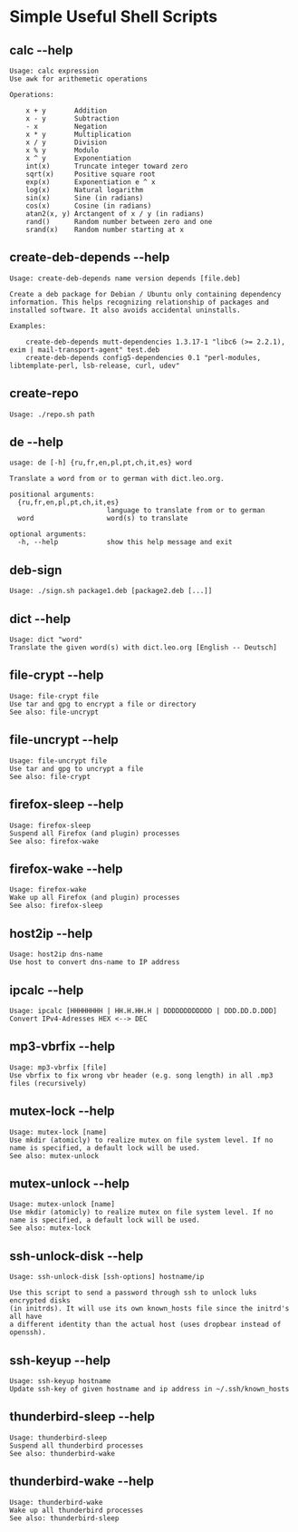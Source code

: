 # Simple Useful Shell Scripts

## calc --help
    Usage: calc expression
    Use awk for arithemetic operations
    
    Operations: 
    
        x + y       Addition
        x - y       Subtraction
        - x         Negation
        x * y       Multiplication
        x / y       Division
        x % y       Modulo
        x ^ y       Exponentiation
        int(x)      Truncate integer toward zero
        sqrt(x)     Positive square root
        exp(x)      Exponentiation e ^ x
        log(x)      Natural logarithm
        sin(x)      Sine (in radians)
        cos(x)      Cosine (in radians)
        atan2(x, y) Arctangent of x / y (in radians)
        rand()      Random number between zero and one
        srand(x)    Random number starting at x

## create-deb-depends --help
    Usage: create-deb-depends name version depends [file.deb]

    Create a deb package for Debian / Ubuntu only containing dependency
    information. This helps recognizing relationship of packages and
    installed software. It also avoids accidental uninstalls.

    Examples: 

        create-deb-depends mutt-dependencies 1.3.17-1 "libc6 (>= 2.2.1), exim | mail-transport-agent" test.deb
        create-deb-depends config5-dependencies 0.1 "perl-modules, libtemplate-perl, lsb-release, curl, udev"

## create-repo
    Usage: ./repo.sh path

## de --help
    usage: de [-h] {ru,fr,en,pl,pt,ch,it,es} word
    
    Translate a word from or to german with dict.leo.org.
    
    positional arguments:
      {ru,fr,en,pl,pt,ch,it,es}
                            language to translate from or to german
      word                  word(s) to translate
    
    optional arguments:
      -h, --help            show this help message and exit

## deb-sign
    Usage: ./sign.sh package1.deb [package2.deb [...]]

## dict --help
    Usage: dict "word"
    Translate the given word(s) with dict.leo.org [English -- Deutsch]

## file-crypt --help
    Usage: file-crypt file
    Use tar and gpg to encrypt a file or directory
    See also: file-uncrypt

## file-uncrypt --help
    Usage: file-uncrypt file
    Use tar and gpg to uncrypt a file
    See also: file-crypt

## firefox-sleep --help
    Usage: firefox-sleep
    Suspend all Firefox (and plugin) processes
    See also: firefox-wake

## firefox-wake --help
    Usage: firefox-wake
    Wake up all Firefox (and plugin) processes
    See also: firefox-sleep

## host2ip --help
    Usage: host2ip dns-name
    Use host to convert dns-name to IP address

## ipcalc --help
    Usage: ipcalc [HHHHHHHH | HH.H.HH.H | DDDDDDDDDDDD | DDD.DD.D.DDD]
    Convert IPv4-Adresses HEX <--> DEC

## mp3-vbrfix --help
    Usage: mp3-vbrfix [file]
    Use vbrfix to fix wrong vbr header (e.g. song length) in all .mp3 files (recursively)

## mutex-lock --help
    Usage: mutex-lock [name]
    Use mkdir (atomicly) to realize mutex on file system level. If no
    name is specified, a default lock will be used.
    See also: mutex-unlock

## mutex-unlock --help
    Usage: mutex-unlock [name]
    Use mkdir (atomicly) to realize mutex on file system level. If no
    name is specified, a default lock will be used.
    See also: mutex-lock

## ssh-unlock-disk --help
    Usage: ssh-unlock-disk [ssh-options] hostname/ip
    
    Use this script to send a password through ssh to unlock luks encrypted disks
    (in initrds). It will use its own known_hosts file since the initrd's all have
    a different identity than the actual host (uses dropbear instead of openssh).

## ssh-keyup --help
    Usage: ssh-keyup hostname
	Update ssh-key of given hostname and ip address in ~/.ssh/known_hosts

## thunderbird-sleep --help
    Usage: thunderbird-sleep
    Suspend all thunderbird processes
    See also: thunderbird-wake

## thunderbird-wake --help
    Usage: thunderbird-wake
    Wake up all thunderbird processes
    See also: thunderbird-sleep
